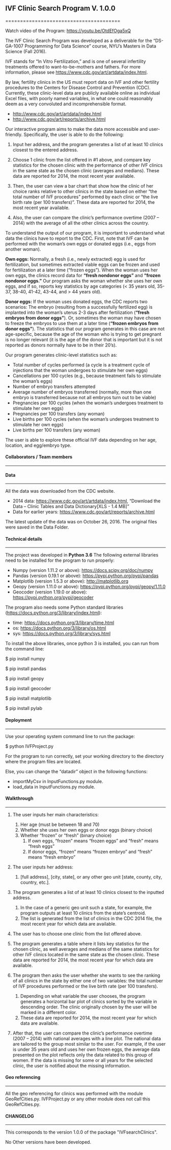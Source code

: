 ## IVF Clinic Search Program V. 1.0.0
=======================================

Watch video of the Program: https://youtu.be/OtdEfOga5xQ

The IVF Clinic Search Program was developed as a deliverable for the “DS-GA-1007 Programming for Data Science” course, NYU’s Masters in Data Science (Fall 2016). 

IVF stands for “In Vitro Fertilization,” and is one of several infertility treatments offered to want-to-be-mothers and fathers. For more information, please see https://www.cdc.gov/art/artdata/index.html.

By law, fertility clinics in the US must report data on IVF and other fertility procedures to the Centers for Disease Control and Prevention (CDC). Currently, these clinic-level data are publicly available online as individual Excel files, with poorly named variables, in what one could reasonably deem as a very convoluted and incomprehensible format.

  *  http://www.cdc.gov/art/artdata/index.html
  *  http://www.cdc.gov/art/reports/archive.html
  
Our interactive program aims to make the data more accessible and user-friendly. Specifically, the user is able to do the following:

1.	Input her address, and the program generates a list of at least 10 clinics closest to the entered  address. 

2.	Choose 1 clinic from the list offered in #1 above, and compare key statistics for the chosen clinic with the performance of other IVF clinics in the same state as the chosen clinic (averages and medians). These data are reported for 2014, the most recent year available.

3.	Then, the user can view a bar chart that show how the clinic of her choice ranks relative to other clinics in the state based on either “the total number of IVF procedures” performed by each clinic or “the live birth rate (per 100 transfers)”. These data are reported for 2014, the most recent year available.

4.	Also, the user can compare the clinic’s performance overtime (2007 – 2014) with the average of all the other clinics across the country. 

To understand the output of our program, it is important to understand what data the clinics have to report to the CDC. First, note that IVF can be performed with the woman’s own eggs or donated eggs (i.e., eggs from another woman).  

**Own eggs:**  Normally, a fresh (i.e., newly extracted) egg is used for fertilization, but sometimes extracted viable eggs can be frozen and used for fertilization at a later time (“frozen eggs”). When the woman uses her own eggs, the clinics record data for **“fresh nondonor eggs”** and **“frozen nondonor eggs.”** Our program asks the woman whether she uses her own eggs, and if so, reports key statistics by age categories (< 35 years old, 35-37, 38-40, 41-42, 43-44, and > 44 years old). 

**Donor eggs:** If the woman uses donated eggs, the CDC reports two scenarios: The embryo (resulting from a successfully fertilized egg) is implanted into the woman’s uterus 2-3 days after fertilization (**“fresh embryos from donor eggs”**). Or, sometimes the woman may have chosen to freeze the embryos to use them at a later time (**“frozen embryos from donor eggs”**). The statistics that our program generates in this case are not age-specific, because the age of the woman who is trying to get pregnant is no longer relevant (it is the age of the donor that is important but it is not reported as donors normally have to be in their 20’s).

Our program generates clinic-level statistics such as:
  * Total number of cycles performed (a cycle is a treatment cycle of injections that the woman undergoes to stimulate her own eggs)
  * Cancellations per 100 cycles (e.g., because treatment fails to stimulate the woman’s eggs)
  * Number of embryo transfers attempted
  * Average number of embryos transferred (normally, more than one embryo is transferred because not all embryos turn out to be viable)
  * Pregnancies per 100 cycles (when the woman’s undergoes treatment to stimulate her own eggs)
  * Pregnancies per 100 transfers (any woman)
  * Live births per 100 cycles (when the woman’s undergoes treatment to stimulate her own eggs)
  * Live births per 100 transfers (any woman)

The user is able to explore these official IVF data depending on her age, location, and egg/embryo type.  

#### Collaborators / Team members
---------------------------------

#### Data
---------

All the data was downloaded from the CDC website. 

-	2014 data: https://www.cdc.gov/art/artdata/index.html, “Download the Data – Clinic Tables and Data Dictionary[XLS - 1.4 MB]”
-	Data for earlier years: https://www.cdc.gov/art/reports/archive.html

The latest update of the data was on October 26, 2016. The original files were saved in the Data Folder. 


#### Technical details
----------------------

The project was developed in **Python 3.6**
The following external libraries need to be installed for the program to run properly: 
 - Numpy (version 1.11.2 or above): https://docs.scipy.org/doc/numpy
 - Pandas (version 0.19.1 or above): https://pypi.python.org/pypi/pandas
 - Matplotlib (version 1.5.3 or above): http://matplotlib.org
 - Geopy (version 1.11.0 or above): https://pypi.python.org/pypi/geopy/1.11.0
 - Geocoder (version 1.19.0 or above): https://pypi.python.org/pypi/geocoder

The program also needs some Python standard libraries (https://docs.python.org/3/library/index.html): 
 - time: https://docs.python.org/3/library/time.html
 - os: https://docs.python.org/3/library/os.html
 - sys: https://docs.python.org/3/library/sys.html

 
 To install the above libraries, once python 3 is installed, you can run from the command line: 
 
$ pip install numpy

$ pip install pandas

$ pip install geopy

$ pip install geocoder

$ pip install  matplotlib

$ pip install pylab

 
#### Deployment
---------------

Use your operating system command line to run the package:

 $ python IVFProject.py
 
For the program to run correctly, set your working directory to the directory where the program files are located.

Else, you can change the “datadir” object in the following functions: 
-	importMyCsv in InputFunctions.py module. 
-	load_data in InputFunctions.py module.


#### Walkthrough
----------------

1.	The user inputs her main characteristics:

	1.	Her age (must be between 18 and 70) 
	2.	Whether she uses her own eggs or donor eggs (binary choice)
	3.	Whether “frozen” or “fresh” (binary choice)
		1.	If own eggs, “frozen” means “frozen eggs” and “fresh” means “fresh eggs”
		2.	If donor eggs, “frozen” means “frozen embryo” and “fresh” means “fresh embryo”

2.	The user inputs her address:
	1.	[full address], [city, state], or any other geo unit [state, county, city, country, etc.]. 

3.	The program generates a list of at least 10 clinics closest to the inputted address. 
	1.	In the case of a generic geo unit such a state, for example, the program outputs at least 10 clinics from the state’s centroid.
	2.	The list is generated from the list of clinics in the CDC 2014 file, the most recent year for which data are available.

4.	The user has to choose one clinic from the list offered above.

5.	The program generates a table where it lists key statistics for the chosen clinic, as well averages and medians of the same statistics for other IVF clinics located in the same state as the chosen clinic. These data are reported for 2014, the most recent year for which data are available.

6.	The program then asks the user whether she wants to see the ranking of all clinics in the state by either one of two variables: the total number of IVF procedures performed or the live birth rate (per 100 transfers).
	1.	Depending on what variable the user chooses, the program generates a horizontal bar plot of clinics sorted by the variable in descending order. The clinic originally chosen by the user will be marked in a different color.
	2.	These data are reported for 2014, the most recent year for which data are available.

7.	After that, the user can compare the clinic’s performance overtime (2007 – 2014) with national averages with a line plot. The national data are tailored to the group most similar to the user. For example, if the user is under 35 years old and uses her own frozen eggs, the average data presented on the plot reflects only the data related to this group of women. If the data is missing for some or all years for the selected clinic, the user is notified about the missing information.

#### Geo referencing
--------------------

All the geo referencing for clinics was performed with the module GeoRefCities.py. IVFProject.py or any other module does not call this GeoRefCities.py. 

 
#### CHANGELOG
--------------

This corresponds to the version 1.0.0 of the package "IVFsearchClinics". 

No Other versions have been developed.
